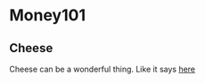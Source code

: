 # Money101
<!DOCTYPE html>
<h2>Cheese</h2>
<p>Cheese can be a wonderful thing. Like it says <a href="https://en.wikipedia.org/wiki/Cheese" target="_blank">here</a>
